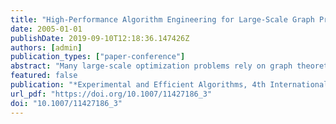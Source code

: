 ```yaml
---
title: "High-Performance Algorithm Engineering for Large-Scale Graph Problems and Computational Biology"
date: 2005-01-01
publishDate: 2019-09-10T12:18:36.147426Z
authors: [admin]
publication_types: ["paper-conference"]
abstract: "Many large-scale optimization problems rely on graph theoretic solutions; yet high-performance computing has traditionally focused on regular applications with high degrees of locality. We describe our novel methodology for designing and implementing irregular parallel algorithms that attain significant performance on high-end computer systems. Our results for several fundamental graph theory problems are the first ever to achieve parallel speedups. Specifically, we have demonstrated for the first time that significant parallel speedups are attainable for arbitrary instances of a variety of graph problems and are developing a library of fundamental routines for discrete optimization (especially in computational biology) on shared-memory systems.  Phylogenies derived from gene order data may prove crucial in answering some fundamental questions in biomolecular evolution. High-performance algorithm engineering offers a battery of tools that can reduce, sometimes spectacularly, the running time of existing approaches. We discuss one such such application, GRAPPA, that demonstrated over a billion-fold speedup in running time (on a variety of real and simulated datasets), by combining low-level algorithmic improvements, cache-aware programming, careful performance tuning, and massive parallelism. We show how these techniques are directly applicable to a large variety of problems in computational biology."
featured: false
publication: "*Experimental and Efficient Algorithms, 4th InternationalWorkshop, WEA 2005, Santorini Island, Greece, May 10-13, 2005, Proceedings*"
url_pdf: "https://doi.org/10.1007/11427186_3"
doi: "10.1007/11427186_3"
---
```


